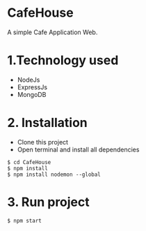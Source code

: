 
# CafeHouse

A simple Cafe Application Web.

# 1.Technology used

- NodeJs
- ExpressJs
- MongoDB

# 2. Installation

- Clone this project
- Open terminal and install all dependencies

```
$ cd CafeHouse
$ npm install
$ npm install nodemon --global
```

# 3. Run project

```
$ npm start
```
